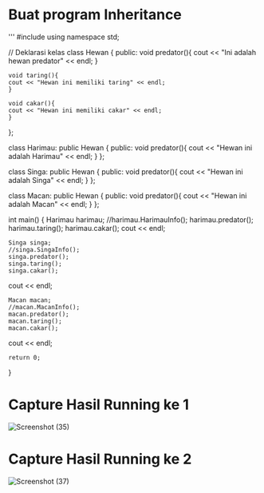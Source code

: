 # Buat program Inheritance
'''
#include <iostream>
using namespace std;

// Deklarasi kelas
class Hewan {
    public:
    void predator(){
    cout << "Ini adalah hewan predator" << endl;
    }

    void taring(){
    cout << "Hewan ini memiliki taring" << endl;
    }

    void cakar(){
    cout << "Hewan ini memiliki cakar" << endl;
    }
};

class Harimau: public Hewan {
    public:
    void predator(){
    cout << "Hewan ini adalah Harimau" << endl;
    }
};

class Singa: public Hewan {
    public:
    void predator(){
    cout << "Hewan ini adalah Singa" << endl;
    }
};

class Macan: public Hewan {
    public:
    void predator(){
    cout << "Hewan ini adalah Macan" << endl;
    }
};

int main() {
    Harimau harimau;
    //harimau.HarimauInfo();
    harimau.predator();
    harimau.taring();
    harimau.cakar();
cout << endl;

    Singa singa;
    //singa.SingaInfo();
    singa.predator();
    singa.taring();
    singa.cakar();
cout << endl;

    Macan macan;
    //macan.MacanInfo();
    macan.predator();
    macan.taring();
    macan.cakar();
cout << endl;

    return 0;
}
# Capture Hasil Running ke 1
![Screenshot (35)](https://github.com/annisayustiani/TugasPemograman/assets/156889081/f281f5e4-b92d-44e2-bf8c-d86db924fa60)
# Capture Hasil Running ke 2
![Screenshot (37)](https://github.com/annisayustiani/TugasPemograman/assets/156889081/de2af139-401e-4b6a-a958-8fc29d9f46f9)
